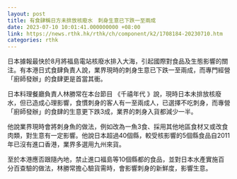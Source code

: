 ```yaml
---
layout: post
title: 有食肆稱日方未排放核廢水　刺身生意已下跌一至兩成
date: 2023-07-10 10:01:41.000000000 +08:00
link: https://news.rthk.hk/rthk/ch/component/k2/1708184-20230710.htm
categories: rthk
---
```


日本據報最快於8月將福島電站核廢水排入大海，引起國際對食品及生態影響的關注。有本港日式食肆負責人說，業界現時的刺身生意已下跌一至兩成，而專門經營「廚師發辦」的食肆更是首當其衝。

日本料理餐廳負責人林勝常在本台節目 《千禧年代 》說，現時日本未排放核廢水，但已造成心理影響，食慣刺身的客人有一至兩成人，已選擇不吃刺身，而專營「廚師發辦」的食肆的生意更下跌3成，業界的刺身入貨都減少一半。 

他說業界現時會將刺身魚的做法，例如改為一魚3食、採用其他地區食材又或改食肉類，對生意有一定影響。他說日本超過40個縣，較受核影響的5個縣食品自2011年已沒有進口香港，業界多選用九州來貨。

至於本港應否跟隨內地，禁止進口福島等10個縣都的食品，並對日本水產實施百分百查驗的做法，林勝常擔心驗貨需時，會影響刺身的新鮮度，影響生意。
